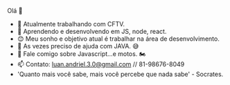 Olá 👋


- 🔭 Atualmente trabalhando com CFTV.
- 🌱 Aprendendo e desenvolvendo em JS, node, react.  
- 😊 Meu sonho e objetivo atual é trabalhar na área de desenvolvimento. 
- 🤔 As vezes preciso de ajuda com JAVA. 😅
- 💬 Fale comigo sobre Javascript...e motos. 🏍️
- 📫 Contato: luan.andriel.3.0@gmail.com // 81-98676-8049
- 'Quanto mais você sabe, mais você percebe que nada sabe' - Socrates.
